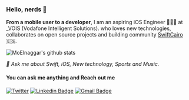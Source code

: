### Hello, nerds 👋
 
**From a mobile user to a developer**, I am an aspiring iOS Engineer 👨🏼‍💻 at _VOIS (Vodafone Intelligent Solutions). who loves new technologies, collaborates on open source projects and building community [SwiftCairo](https://twitter.com/SwiftCairo)🇪🇬.

![MoElnaggar's github stats](https://github-readme-stats.vercel.app/api?username=MoElnaggar14&show_icons=true&line_height=30)

*💬 Ask me about Swift, iOS, New technology, Sports and Music.*

#### You can ask me anything and Reach out me
[![Twitter](https://img.shields.io/twitter/url/https/twitter.com/cloudposse.svg?style=social&label=Follow%20%40MoElnaggar14)](https://twitter.com/MoElnaggar14)
[![Linkedin Badge](https://img.shields.io/badge/-moelnaggar14-blue?logo=Linkedin&logoColor=white&link=https://www.linkedin.com/in/moelnaggar14/)](https://www.linkedin.com/in/moelnaggar14/) 
[![Gmail Badge](https://img.shields.io/badge/-moelnaggar14@gmail.com-c14438?logo=Gmail&logoColor=white&link=mailto:moelnaggar14@gmail.com)](mailto:moelnaggar14@gmail.com)
